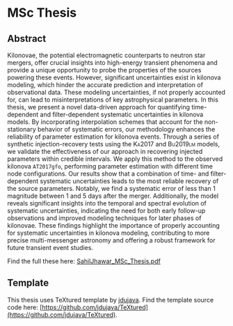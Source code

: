 # MSc Thesis

## Abstract
Kilonovae, the potential electromagnetic counterparts to neutron star mergers, offer crucial insights into high-energy transient phenomena and provide a unique opportunity to probe the properties of the sources powering these events. However, significant uncertainties exist in kilonova modeling, which hinder the accurate prediction and interpretation of observational data. These modeling uncertainties, if not properly accounted for, can lead to misinterpretations of key astrophysical parameters. In this thesis, we present a novel data-driven approach for quantifying time-dependent and filter-dependent systematic uncertainties in kilonova models. By incorporating interpolation schemes that account for the non-stationary behavior of systematic errors, our methodology enhances the reliability of parameter estimation for kilonova events. Through a series of synthetic injection-recovery tests using the <span style="font-variant: small-caps;">Ka2017</span>
and <span style="font-variant: small-caps;">Bu2019lm</span> models, we validate the effectiveness of our approach in recovering injected parameters within credible intervals. We apply this method to the observed kilonova `AT2017gfo`, performing parameter estimation with different time node configurations. Our results show that a combination of time- and filter-dependent systematic uncertainties leads to the most reliable recovery of the source parameters. Notably, we find a systematic error of less than 1 magnitude between 1 and 5 days after the merger. Additionally, the model reveals significant insights into the temporal and spectral evolution of systematic uncertainties, indicating the  need for both early follow-up observations and improved modeling techniques for later phases of kilonovae. These findings highlight the importance of properly accounting for systematic uncertainties in kilonova modeling, contributing to more precise multi-messenger astronomy and offering a robust framework for future transient event studies.

Find the full these here: [SahilJhawar_MSc_Thesis.pdf](SahilJhawar_MSc_Thesis.pdf)

## Template
This thesis uses TeXtured template by [jdujava](https://github.com/jdujava/). Find the template source code here: [https://github.com/jdujava/TeXtured](https://github.com/jdujava/TeXtured).
